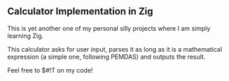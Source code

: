 ## Calculator Implementation in Zig

This is yet another one of my personal silly projects where I am simply learning Zig.

This calculator asks for user input, parses it as long as it is a mathematical expression (a simple one, following PEMDAS) and outputs the result.

Feel free to $#!T on my code!
